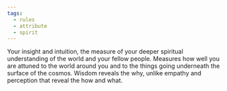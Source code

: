 ```yaml
---
tags:
  - rules
  - attribute
  - spirit
---
```

Your insight and intuition, the measure of your deeper spiritual understanding of the world and your fellow people. Measures how well you are attuned to the world around you and to the things going underneath the surface of the cosmos. Wisdom reveals the why, unlike empathy and perception that reveal the how and what.